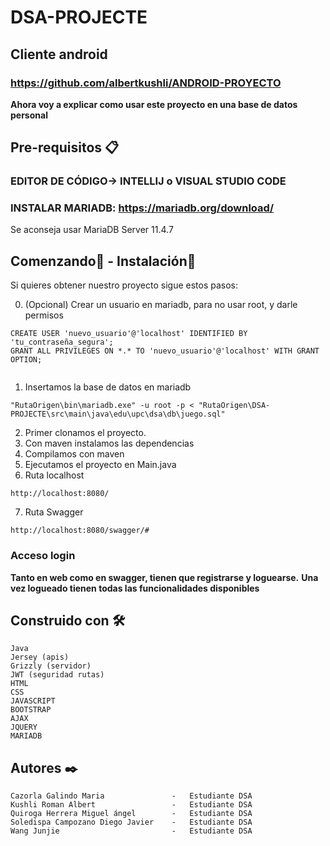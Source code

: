 # DSA-PROJECTE 

## Cliente android
### https://github.com/albertkushli/ANDROID-PROYECTO

**Ahora voy a explicar como usar este proyecto en una base de datos personal**


## Pre-requisitos 📋

### EDITOR DE CÓDIGO-> INTELLIJ o VISUAL STUDIO CODE
### INSTALAR MARIADB: https://mariadb.org/download/
Se aconseja usar MariaDB Server 11.4.7

## Comenzando🚀 - Instalación🔧

Si quieres obtener nuestro proyecto sigue estos pasos:

0. (Opcional) Crear un usuario en mariadb, para no usar root, y darle permisos
```
CREATE USER 'nuevo_usuario'@'localhost' IDENTIFIED BY 'tu_contraseña_segura';
GRANT ALL PRIVILEGES ON *.* TO 'nuevo_usuario'@'localhost' WITH GRANT OPTION;


```
1. Insertamos la base de datos en mariadb
```
"RutaOrigen\bin\mariadb.exe" -u root -p < "RutaOrigen\DSA-PROJECTE\src\main\java\edu\upc\dsa\db\juego.sql"
```
2. Primer clonamos el proyecto.
3. Con maven instalamos las dependencias
4. Compilamos con maven
5. Ejecutamos el proyecto en Main.java
6. Ruta localhost
```
http://localhost:8080/
```
7. Ruta Swagger
```
http://localhost:8080/swagger/#
```


### Acceso login

**Tanto en web como en swagger, tienen que registrarse y loguearse.**
**Una vez logueado tienen todas las funcionalidades disponibles**

## Construido con 🛠️

    Java
    Jersey (apis)
    Grizzly (servidor)
    JWT (seguridad rutas)
    HTML
    CSS
    JAVASCRIPT
    BOOTSTRAP
    AJAX
    JQUERY
    MARIADB

## Autores ✒️

    Cazorla Galindo Maria               -   Estudiante DSA
    Kushli Roman Albert                 -   Estudiante DSA
    Quiroga Herrera Miguel ángel        -   Estudiante DSA
    Soledispa Campozano Diego Javier    -   Estudiante DSA
    Wang Junjie                         -   Estudiante DSA

